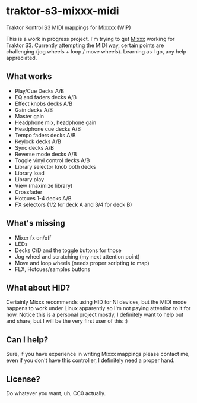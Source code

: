 # traktor-s3-mixxx-midi
Traktor Kontrol S3 MIDI mappings for Mixxxx (WIP)


This is a work in progress project. I'm trying to get [Mixxx](https://mixxx.org/) working for Traktor S3. Currently attempting the MIDI way, certain points are challenging (jog wheels + loop / move wheels). Learning as I go, any help appreciated.

## What works

* Play/Cue Decks A/B
* EQ and faders decks A/B
* Effect knobs decks A/B
* Gain decks A/B
* Master gain
* Headphone mix, headphone gain
* Headphone cue decks A/B
* Tempo faders decks A/B
* Keylock decks A/B
* Sync decks A/B
* Reverse mode decks A/B
* Toggle vinyl control decks A/B
* Library selector knob both decks
* Library load
* Library play
* View (maximize library)
* Crossfader
* Hotcues 1-4 decks A/B
* FX selectors (1/2 for deck A and 3/4 for deck B)

## What's missing

* Mixer fx on/off
* LEDs
* Decks C/D and the toggle buttons for those
* Jog wheel and scratching (my next attention point)
* Move and loop wheels (needs proper scripting to map)
* FLX, Hotcues/samples buttons

## What about HID?

Certainly Mixxx recommends using HID for NI devices, but the MIDI mode happens to work under Linux apparently so I'm not paying attention to it for now. Notice this is a personal project mostly, I definitely want to help out and share, but I will be the very first user of this :)

## Can I help?

Sure, if you have experience in writing Mixxx mappings please contact me, even if you don't have this controller, I definitely need a proper hand.

## License?

Do whatever you want, uh, CC0 actually.
